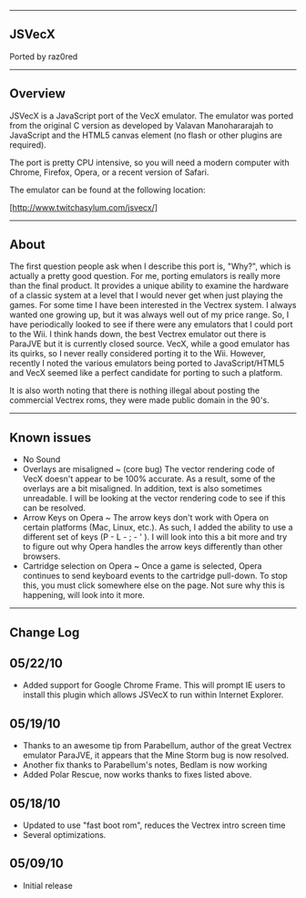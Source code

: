 --------------------------------------------
JSVecX
--------------------------------------------

Ported by raz0red

--------------------------------------------
Overview
--------------------------------------------

JSVecX is a JavaScript port of the VecX emulator. The emulator was ported from
the original C version as developed by Valavan Manohararajah to JavaScript
and the HTML5 canvas element (no flash or other plugins are required). 

The port is pretty CPU intensive, so you will need a modern computer with
Chrome, Firefox, Opera, or a recent version of Safari. 

The emulator can be found at the following location: 

[http://www.twitchasylum.com/jsvecx/] 

--------------------------------------------
About
--------------------------------------------

The first question people ask when I describe this port is, "Why?", which is
actually a pretty good question. For me, porting emulators is really more than
the final product. It provides a unique ability to examine the hardware of a
classic system at a level that I would never get when just playing the games.
For some time I have been interested in the Vectrex system. I always wanted
one growing up, but it was always well out of my price range. So, I have
periodically looked to see if there were any emulators that I could port to
the Wii. I think hands down, the best Vectrex emulator out there is ParaJVE
but it is currently closed source. VecX, while a good emulator has its quirks,
so I never really considered porting it to the Wii. However, recently I noted
the various emulators being ported to JavaScript/HTML5 and VecX seemed like a
perfect candidate for porting to such a platform. 

It is also worth noting that there is nothing illegal about posting the
commercial Vectrex roms, they were made public domain in the 90's. 

--------------------------------------------
Known issues
--------------------------------------------

  * No Sound
  * Overlays are misaligned ~ (core bug) The vector rendering code of VecX
    doesn't appear to be 100% accurate. As a result, some of the overlays
    are a bit misaligned. In addition, text is also sometimes unreadable.
    I will be looking at the vector rendering code to see if this can be 
    resolved. 
  * Arrow Keys on Opera ~ The arrow keys don't work with Opera on certain
    platforms (Mac, Linux, etc.). As such, I added the ability to use a
    different set of keys (P - L - ; - ' ). I will look into this a bit more
    and try to figure out why Opera handles the arrow keys differently than
    other browsers. 
  * Cartridge selection on Opera ~ Once a game is selected, Opera continues
    to send keyboard events to the cartridge pull-down. To stop this, you must
    click somewhere else on the page. Not sure why this is happening, will look
    into it more. 

--------------------------------------------
Change Log
--------------------------------------------

05/22/10 
-------------------
 - Added support for Google Chrome Frame. This will prompt IE users to install
   this plugin which allows JSVecX to run within Internet Explorer. 

05/19/10 
-------------------
 - Thanks to an awesome tip from Parabellum, author of the great Vectrex
   emulator ParaJVE, it appears that the Mine Storm bug is now resolved. 
 - Another fix thanks to Parabellum's notes, Bedlam is now working
 - Added Polar Rescue, now works thanks to fixes listed above. 

05/18/10 
-------------------
 - Updated to use "fast boot rom", reduces the Vectrex intro screen time
 - Several optimizations. 
 
05/09/10 
-------------------
 - Initial release
